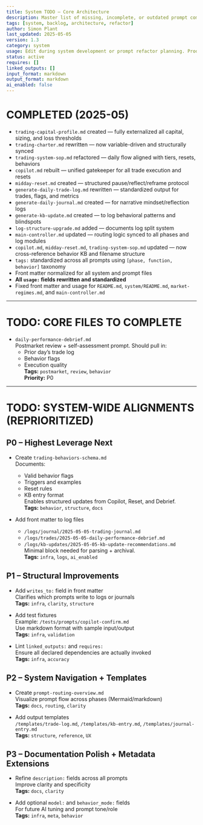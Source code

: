 ```yaml
---
title: System TODO — Core Architecture  
description: Master list of missing, incomplete, or outdated prompt components in the trading-system-prompts repo  
tags: [system, backlog, architecture, refactor]  
author: Simon Plant  
last_updated: 2025-05-05  
version: 1.3  
category: system  
usage: Edit during system development or prompt refactor planning. Produces prioritized backlog of tasks. Consumes audit output, architecture changes, and roadmap items.
status: active  
requires: []  
linked_outputs: []  
input_format: markdown  
output_format: markdown  
ai_enabled: false  
---
```


# COMPLETED (2025-05)

- `trading-capital-profile.md` created — fully externalized all capital, sizing, and loss thresholds  
- `trading-charter.md` rewritten — now variable-driven and structurally synced  
- `trading-system-sop.md` refactored — daily flow aligned with tiers, resets, behaviors  
- `copilot.md` rebuilt — unified gatekeeper for all trade execution and resets  
- `midday-reset.md` created — structured pause/reflect/reframe protocol  
- `generate-daily-trade-log.md` rewritten — standardized output for trades, flags, and metrics  
- `generate-daily-journal.md` created — for narrative mindset/reflection logs  
- `generate-kb-update.md` created — to log behavioral patterns and blindspots  
- `log-structure-upgrade.md` added — documents log split system  
- `main-controller.md` updated — routing logic synced to all phases and log modules  
- `copilot.md`, `midday-reset.md`, `trading-system-sop.md` updated — now cross-reference behavior KB and filename structure  
- `tags:` standardized across all prompts using `[phase, function, behavior]` taxonomy  
- Front matter normalized for all system and prompt files  
- **All `usage:` fields rewritten and standardized**  
- Fixed front matter and usage for `README.md`, `system/README.md`, `market-regimes.md`, and `main-controller.md`

---

# TODO: CORE FILES TO COMPLETE

- `daily-performance-debrief.md`  
  Postmarket review + self-assessment prompt. Should pull in:  
  - Prior day’s trade log  
  - Behavior flags  
  - Execution quality  
  **Tags:** `postmarket`, `review`, `behavior`  
  **Priority:** P0  

---

# TODO: SYSTEM-WIDE ALIGNMENTS (REPRIORITIZED)

## P0 – Highest Leverage Next

- Create `trading-behaviors-schema.md`  
  Documents:  
  - Valid behavior flags  
  - Triggers and examples  
  - Reset rules  
  - KB entry format  
  Enables structured updates from Copilot, Reset, and Debrief.  
  **Tags:** `behavior`, `structure`, `docs`

- Add front matter to log files  
  - `/logs/journal/2025-05-05-trading-journal.md`  
  - `/logs/trades/2025-05-05-daily-performance-debrief.md`  
  - `/logs/kb-updates/2025-05-05-kb-update-recommendations.md`  
  Minimal block needed for parsing + archival.  
  **Tags:** `infra`, `logs`, `ai_enabled`

## P1 – Structural Improvements

- Add `writes_to:` field in front matter  
  Clarifies which prompts write to logs or journals  
  **Tags:** `infra`, `clarity`, `structure`

- Add test fixtures  
  Example: `/tests/prompts/copilot-confirm.md`  
  Use markdown format with sample input/output  
  **Tags:** `infra`, `validation`

- Lint `linked_outputs:` and `requires:`  
  Ensure all declared dependencies are actually invoked  
  **Tags:** `infra`, `accuracy`

## P2 – System Navigation + Templates

- Create `prompt-routing-overview.md`  
  Visualize prompt flow across phases (Mermaid/markdown)  
  **Tags:** `docs`, `routing`, `clarity`

- Add output templates  
  `/templates/trade-log.md`, `/templates/kb-entry.md`, `/templates/journal-entry.md`  
  **Tags:** `structure`, `reference`, `UX`

## P3 – Documentation Polish + Metadata Extensions

- Refine `description:` fields across all prompts  
  Improve clarity and specificity  
  **Tags:** `docs`, `clarity`

- Add optional `model:` and `behavior_mode:` fields  
  For future AI tuning and prompt tone/role  
  **Tags:** `infra`, `meta`, `behavior`